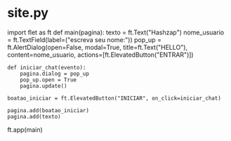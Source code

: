 # site.py

import flet as ft
def main(pagina):
    texto = ft.Text("Hashzap")
    nome_usuario = ft.TextField(label=("escreva seu nome:"))
    pop_up = ft.AlertDialog(open=False,
                            modal=True,
                            title=ft.Text("HELLO"),
                            content=nome_usuario,
                            actions=[ft.ElevatedButton("ENTRAR")])

    def iniciar_chat(evento):
        pagina.dialog = pop_up
        pop_up.open = True
        pagina.update()
        
    boatao_iniciar = ft.ElevatedButton("INICIAR", on_click=iniciar_chat)

    pagina.add(boatao_iniciar)
    pagina.add(texto)

ft.app(main)
